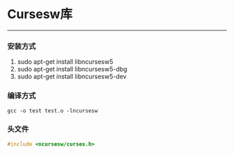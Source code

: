 # Cursesw库

---

### 安装方式

1. sudo apt-get install libncursesw5
2. sudo apt-get install libncursesw5-dbg
3. sudo apt-get install libncursesw5-dev

### 编译方式

```shell
gcc -o test test.o -lncursesw
```

### 头文件

```c
#include <ncursesw/curses.h>
```

